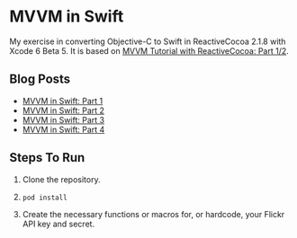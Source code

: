 MVVM in Swift
=============
My exercise in converting Objective-C to Swift in ReactiveCocoa 2.1.8 with Xcode 6 Beta 5. It is based on [MVVM
    Tutorial with ReactiveCocoa: Part 1/2](http://www.raywenderlich.com/74106/mvvm-tutorial-with-reactivecocoa-part-1">).

## Blog Posts

* [MVVM in Swift: Part 1](http://blog.ikiapps.com/post/93914146430/mvvm-vc-swift-replacement)
* [MVVM in Swift: Part 2](http://blog.ikiapps.com/post/94050561515/converting-viewmodel-to-swift-for-raywenderlich-tutorial)
* [MVVM in Swift: Part 3](http://blog.ikiapps.com/post/94282530525/translate-flickr-service-to-swift)
* [MVVM in Swift: Part 4](http://blog.ikiapps.com/post/94303519590/linking-model-and-viewmodel)

## Steps To Run

1. Clone the repository.

2. `pod install`

3. Create the necessary functions or macros for, or hardcode, your Flickr API key and secret.
